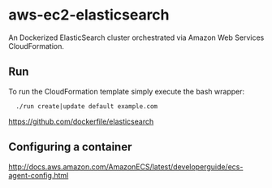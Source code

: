 # aws-ec2-elasticsearch
An Dockerized ElasticSearch cluster orchestrated via Amazon Web Services CloudFormation.

## Run
To run the CloudFormation template simply execute the bash wrapper:
```
  ./run create|update default example.com
```

https://github.com/dockerfile/elasticsearch

## Configuring a container
http://docs.aws.amazon.com/AmazonECS/latest/developerguide/ecs-agent-config.html